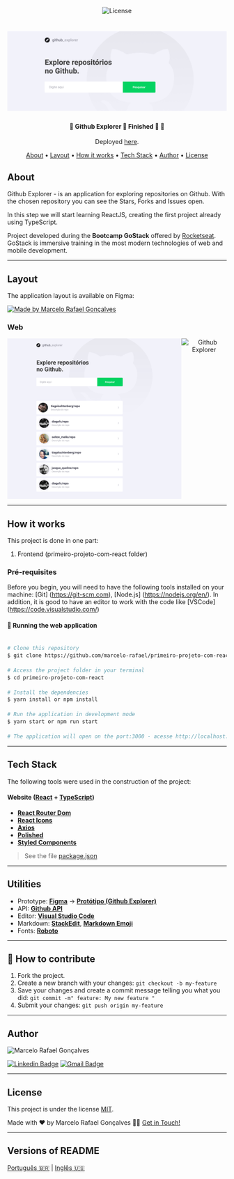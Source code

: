 

<p align="center">
    
   <img alt="License" src="https://img.shields.io/badge/license-MIT-brightgreen">
   
</p>

<h1 align="center">
    <img alt="Github Explorer" title="#Github_Explorer" src="./src/assets/banner.png" />
</h1>

<h4 align="center"> 
	🚧  Github Explorer 🚀 Finished 🚀 🚧
</h4>
<p align="center">Deployed <a href="https://primeiro-projeto-com-react.netlify.app/">here</a>.</p>

<p align="center">
 <a href="#about">About</a> •
 <a href="#layout">Layout</a> • 
 <a href="#how-it-works">How it works</a> • 
 <a href="#tech-stack">Tech Stack</a> • 
 <a href="#author">Author</a> • 
 <a href="#user-content-license">License</a>
</p>


## About

Github Explorer - is an application for exploring repositories on Github. With the chosen repository you can see the Stars, Forks and Issues open.


In this step we will start learning ReactJS, creating the first project already using TypeScript.

Project developed during the **Bootcamp GoStack** offered by [Rocketseat](https://blog.rocketseat.com.br/).
GoStack is immersive training in the most modern technologies of web and mobile development.

---

## Layout

The application layout is available on Figma:

<a href="https://www.figma.com/file/HOCmxfrElzLpI75LdzFLia/Github-Explorer?node-id=0%3A1">
  <img alt="Made by Marcelo Rafael Gonçalves" src="https://img.shields.io/badge/Acessar%20Layout%20-Figma-%2304D361">
</a>

### Web

<p align="center" style="display: flex; align-items: flex-start; justify-content: center;">
  <img alt="Github Explorer" title="#Github_Explorer" src="./src/assets/Home.svg" width="400px">

  <img alt="Github Explorer" title="#Github_Explorer" src="./src/assets/User.svg" width="400px">
</p>

---

## How it works

This project is done in one part:

1. Frontend (primeiro-projeto-com-react folder)

### Pré-requisites

Before you begin, you will need to have the following tools installed on your machine:
[Git] (https://git-scm.com), [Node.js] (https://nodejs.org/en/).
In addition, it is good to have an editor to work with the code like [VSCode] (https://code.visualstudio.com/)

#### 🧭 Running the web application

```bash

# Clone this repository
$ git clone https://github.com/marcelo-rafael/primeiro-projeto-com-react/

# Access the project folder in your terminal
$ cd primeiro-projeto-com-react

# Install the dependencies
$ yarn install or npm install

# Run the application in development mode
$ yarn start or npm run start

# The application will open on the port:3000 - acesse http://localhost:3000

```

---

## Tech Stack

The following tools were used in the construction of the project:

#### **Website**  ([React](https://reactjs.org/)  +  [TypeScript](https://www.typescriptlang.org/))

-   **[React Router Dom](https://github.com/ReactTraining/react-router/tree/master/packages/react-router-dom)**
-   **[React Icons](https://react-icons.github.io/react-icons/)**
-   **[Axios](https://github.com/axios/axios)**
-   **[Polished](https://github.com/styled-components/polished)**
-   **[Styled Components](https://github.com/styled-components/styled-components)**

> See the file  [package.json](https://github.com/marcelo-rafael/primeiro-projeto-com-react/blob/master/package.json)

---

## Utilities

-   Prototype:  **[Figma](https://www.figma.com/)**  →  **[Protótipo (Github Explorer)](https://www.figma.com/file/HOCmxfrElzLpI75LdzFLia/Github-Explorer?node-id=0%3A1)**
-   API:  **[Github API](https://developer.github.com/v3/users/)**
-   Editor:  **[Visual Studio Code](https://code.visualstudio.com/)**
-   Markdown:  **[StackEdit](https://stackedit.io/)**,  **[Markdown Emoji](https://gist.github.com/rxaviers/7360908)**
-   Fonts: **[Roboto](https://fonts.google.com/specimen/Roboto)**

---

## 💪 How to contribute

1. Fork the project.
2. Create a new branch with your changes: `git checkout -b my-feature`
3. Save your changes and create a commit message telling you what you did: `git commit -m" feature: My new feature "`
4. Submit your changes: `git push origin my-feature`

---

## Author

<img  border-radius="50px" src="https://avatars0.githubusercontent.com/u/29902777?s=460&u=61d43667f33a45eb000a2af216e4abeb2d4a6717&v=4" width="100px" alt="Marcelo Rafael Gonçalves"/>

[![Linkedin Badge](https://img.shields.io/badge/-Marcelo-blue?style=flat-square&logo=Linkedin&logoColor=white&link=https://www.linkedin.com/in/marcelo-rafael-gonçalves/)](https://www.linkedin.com/in/marcelo-rafael-gonçalves/) 
[![Gmail Badge](https://img.shields.io/badge/-marcelo.rafael.goncalves@gmail.com-c14438?style=flat-square&logo=Gmail&logoColor=white&link=mailto:marcelo.rafael.goncalves@gmail.com)](mailto:marcelo.rafael.goncalves@gmail.com)

---

## License

This project is under the license [MIT](./LICENSE).


Made with ❤️ by Marcelo Rafael Gonçalves 👋🏽 [Get in Touch!](https://www.linkedin.com/in/marcelo-rafael-gonçalves/)

---

##  Versions of README

[Português 🇧🇷](./README.md)  |  [Inglês 🇺🇸](./README-en.md)

